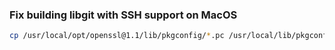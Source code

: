 ### Fix building libgit with SSH support on MacOS

```bash
cp /usr/local/opt/openssl@1.1/lib/pkgconfig/*.pc /usr/local/lib/pkgconfig
```
